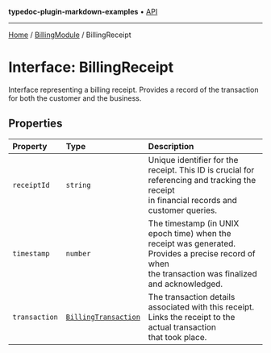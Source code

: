 **typedoc-plugin-markdown-examples** • [API](../../README.md)

***

[Home](../../README.md) / [BillingModule](../README.md) / BillingReceipt

# Interface: BillingReceipt

Interface representing a billing receipt.
Provides a record of the transaction for both the customer and the business.

## Properties

| Property | Type | Description |
| :------ | :------ | :------ |
| `receiptId` | `string` | Unique identifier for the receipt. This ID is crucial for referencing and tracking the receipt<br />in financial records and customer queries. |
| `timestamp` | `number` | The timestamp (in UNIX epoch time) when the receipt was generated. Provides a precise record of when<br />the transaction was finalized and acknowledged. |
| `transaction` | [`BillingTransaction`](BillingTransaction.md) | The transaction details associated with this receipt. Links the receipt to the actual transaction<br />that took place. |
